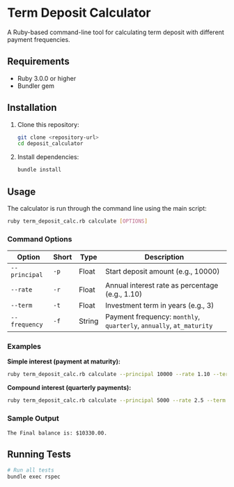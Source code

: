 # Term Deposit Calculator

A Ruby-based command-line tool for calculating term deposit with different payment frequencies.
## Requirements

- Ruby 3.0.0 or higher
- Bundler gem

## Installation

1. Clone this repository:
   ```bash
   git clone <repository-url>
   cd deposit_calculator
   ```

2. Install dependencies:
   ```bash
   bundle install
   ```

## Usage

The calculator is run through the command line using the main script:

```bash
ruby term_deposit_calc.rb calculate [OPTIONS]
```

### Command Options

| Option | Short | Type | Description |
|--------|-------|------|-------------|
| `--principal` | `-p` | Float | Start deposit amount (e.g., 10000) |
| `--rate` | `-r` | Float | Annual interest rate as percentage (e.g., 1.10) |
| `--term` | `-t` | Float | Investment term in years (e.g., 3) |
| `--frequency` | `-f` | String | Payment frequency: `monthly`, `quarterly`, `annually`, `at_maturity` |

### Examples

**Simple interest (payment at maturity):**
```bash
ruby term_deposit_calc.rb calculate --principal 10000 --rate 1.10 --term 3 --frequency at_maturity
```

**Compound interest (quarterly payments):**
```bash
ruby term_deposit_calc.rb calculate --principal 5000 --rate 2.5 --term 2 --frequency quarterly
```

### Sample Output

```
The Final balance is: $10330.00.
```

## Running Tests

```bash
# Run all tests
bundle exec rspec
```
